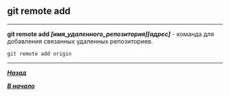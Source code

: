## git remote add
---

**git remote add *[имя_удаленного_репозитория][адрес]*** - команда для добавления связанных удаленных репозиториев.



```=bash
git remote add origin
```

---

 [***Назад***](./udsoder.md)

 [***В начало***](../readme.md)